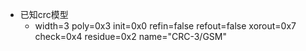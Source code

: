 - 已知crc模型
  - width=3 poly=0x3 init=0x0 refin=false refout=false xorout=0x7 check=0x4 residue=0x2 name="CRC-3/GSM"